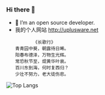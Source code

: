 ### Hi there 👋
- 🔭 I’m an open source developer.
- 我的个人网站 http://uplusware.net
```
          《长歌行》
　　青青园中葵，朝露待日晞。
　　阳春布德泽，万物生光辉。
　　常恐秋节至，焜黄华叶衰。
　　百川东到海，何时复西归？
　　少壮不努力，老大徒伤悲。
```
![Top Langs](https://github-readme-stats.vercel.app/api/top-langs/?username=uplusware&hide=html&layout=compact&langs_count=12)
